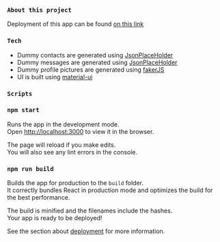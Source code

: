 ### `About this project`

Deployment of this app can be found [on this link](http://RoLoDeXx.github.io/bitTask)

### `Tech`

- Dummy contacts are generated using [JsonPlaceHolder](https://jsonplaceholder.typicode.com/)
- Dummy messages are generated using [JsonPlaceHolder](https://jsonplaceholder.typicode.com/)
- Dummy profile pictures are generated using [fakerJS](https://www.npmjs.com/package/faker)
- UI is built using [material-ui](https://material-ui.com/)

### `Scripts`

### `npm start`

Runs the app in the development mode.<br />
Open [http://localhost:3000](http://localhost:3000) to view it in the browser.

The page will reload if you make edits.<br />
You will also see any lint errors in the console.

### `npm run build`

Builds the app for production to the `build` folder.<br />
It correctly bundles React in production mode and optimizes the build for the best performance.

The build is minified and the filenames include the hashes.<br />
Your app is ready to be deployed!

See the section about [deployment](https://facebook.github.io/create-react-app/docs/deployment) for more information.
